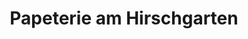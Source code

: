 ---
title: "Papeterie am Hirschgarten"
url: /muenchen/papeterie-am-hirschgarten/
shop: Schreibwaren
---